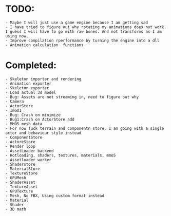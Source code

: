 # TODO:
	- Maybe I will just use a game engine because I am getting sad
	- I have tried to figure out why rotating my animations does not work. I guess I will have to go with raw bones. And not transforms as I am using now.
	- Improve compilation rperformance by turning the engine into a dll
	- Animation calculation  functions
	
# Completed:
	- Skeleton importer and rendering
	- Animation exporter
	- Skeleton exporter
	- Load actual 3d model
	- Bug: Assets are not streaming in, need to figure out why
	- Camera
	- ActorStore
	- ImGUI
	- Bug: Crash on minimize
	- Bug1:Crash on ActorStore add 
	- MMO5 mesh data
	- For now fuck terrain and componentn store. I am going with a single actor and behaviour style instead
	- ComponentStore
	- ActoreStore
	- Render loop
	- AssetLoader backend
	- Hotloading, shaders, textures, materials, mmo5
	- Assetloader worker
	- Shaderstore
	- MaterialStore
	- TextureStore
	- GPUMesh
	- ShaderAsset
	- TextureAsset
	- GPUTexture
	- Mesh, No FBX, Using custom format instead
	- Material
	- Shader
	- 3D math